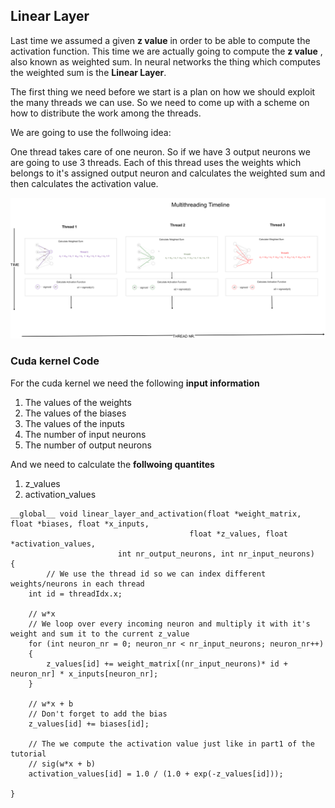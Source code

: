 ## Linear Layer

Last time we assumed a given **z value** in order to be able to compute the activation function.
This time we are actually going to compute the **z value** , also known as weighted sum.
In neural networks the thing which computes the weighted sum is the **Linear Layer**.

The first thing we need before we start is a plan on how we should exploit the many threads we can use.
So we need to come up with a scheme on how to distribute the work among the threads.

We are going to use the follwoing idea:

One thread takes care of one neuron. So if we have 3 output neurons we are going to use 3 threads.
Each of this thread uses the weights which belongs to it's assigned output neuron and calculates the weighted sum and then calculates the activation value.

![](threadtimeline.png)



### Cuda kernel Code


For the cuda kernel we need the following **input information**
1. The values of the weights
2. The values of the biases
3. The values of the inputs
4. The number of input neurons
5. The number of output neurons

And we need to calculate the **follwoing quantites**
1. z_values
2. activation_values


```
__global__ void linear_layer_and_activation(float *weight_matrix, float *biases, float *x_inputs, 
	                                    float *z_values, float *activation_values, 
					    int nr_output_neurons, int nr_input_neurons)
{
        // We use the thread id so we can index different weights/neurons in each thread
	int id = threadIdx.x;

	// w*x
	// We loop over every incoming neuron and multiply it with it's weight and sum it to the current z_value
	for (int neuron_nr = 0; neuron_nr < nr_input_neurons; neuron_nr++)
	{
		z_values[id] += weight_matrix[(nr_input_neurons)* id + neuron_nr] * x_inputs[neuron_nr];
	}

	// w*x + b
	// Don't forget to add the bias
	z_values[id] += biases[id];

	// The we compute the activation value just like in part1 of the tutorial
	// sig(w*x + b)
	activation_values[id] = 1.0 / (1.0 + exp(-z_values[id]));
	
}
```
